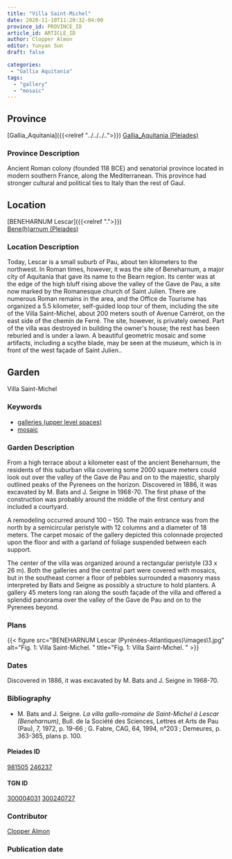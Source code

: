 ```yaml
---
title: "Villa Saint-Michel"
date: 2020-11-10T11:20:32-04:00
province_id: PROVINCE_ID
article_id: ARTICLE_ID
author: Clopper Almon
editor: Yunyan Sun
draft: false

categories:
 - "Gallia Aquitania"
tags:
  - "gallery"
  - "mosaic"
---
```


## Province

[Gallia_Aquitania]({{<relref "../../../..">}})
[Gallia_Aquitania (Pleiades)](https://pleiades.stoa.org/places/981505)


### Province Description

Ancient Roman colony (founded 118 BCE) and senatorial province located in modern southern France, along the Mediterranean. This province had stronger cultural and political ties to Italy than the rest of Gaul.


## Location

[BENEHARNUM Lescar]({{<relref ".">}}) \
[Bene(h)arnum (Pleiades)](https://pleiades.stoa.org/places/246237)

### Location Description

Today, Lescar is a small suburb of Pau, about ten kilometers to the northwest.  In Roman times, however, it was the site of Beneharnum, a major city of Aquitania that gave its name to the Bearn region.  Its center was at the edge of the high bluff rising above the valley of the Gave de Pau, a site now marked by the Romanesque church of Saint Julien.  There are numerous Roman remains in the area, and the Office de Tourisme has organized a 5.5 kilometer, self-guided loop tour of them, including the site of the Villa Saint-Michel, about 200 meters south of Avenue Carrérot, on the east side of the chemin de Ferré.  The site, however, is privately owned.  Part of the villa was destroyed in building the owner's house; the rest has been reburied and is under a lawn.  A beautiful geometric mosaic and some artifacts, including a scythe blade, may be seen at the museum, which is in front of the west façade of Saint Julien..




## Garden

Villa Saint-Michel

### Keywords


- [galleries (upper level spaces)](http://vocab.getty.edu/page/aat/300004031)
- [mosaic](http://vocab.getty.edu/page/aat/300240727)

### Garden Description

From a high terrace about a kilometer east of the ancient Beneharnum, the residents of this suburban villa covering some 2000 square meters could look out over the valley of the Gave de Pau and on to the majestic, sharply outlined peaks of the Pyrenees on the horizon.  Discovered in 1886, it was excavated  by M. Bats and J. Seigne in 1968-70.  The first phase of the construction was probably around the middle of the first century and included a courtyard.

A remodeling occurred around 100 – 150.  The main entrance was from the north by a semicircular peristyle with 12 columns and a diameter of 18 meters.  The carpet mosaic of the gallery depicted this colonnade projected upon the floor and with a garland of foliage suspended between each support.

The center of the villa was organized around a rectangular peristyle (33 x 26 m).  Both the galleries and the central part were covered with mosaics, but in the southeast corner a floor of pebbles surrounded a masonry mass interpreted by Bats and Seigne as possibly a structure to hold planters.  A gallery 45 meters long ran along the south façade of the villa and offered a splendid panorama over the valley of the Gave de Pau and on to the Pyrenees beyond.





<!--
### Maps

<!--
{{< figure src="IMG_URL" alt="ALT_TEXT" title="CAPTION" >}}
-->


### Plans
{{< figure src="BENEHARNUM Lescar (Pyrénées-Atlantiques)\images\1.jpg" alt="Fig. 1: Villa Saint-Michel. " title="Fig. 1: Villa Saint-Michel. " >}}



<!--
### Images

{{< figure src="../images/Latimer_fig_15_or_10.1b.jpg" alt="Fig. 2: Reconstruction of the house and garden. Courtesy of K. Branigan." title="Fig. 2: Reconstruction of the house and garden. Courtesy of K. Branigan." >}}
-->
### Dates
 Discovered in 1886, it was excavated  by M. Bats and J. Seigne in 1968-70.

### Bibliography

*  M. Bats and  J. Seigne. *La villa gallo-romaine de Saint-Michel à Lescar (Beneharnum)*, Bull. de la Société des Sciences, Lettres et Arts de Pau (Pau), 7, 1972, p. 19-66 ; G. Fabre, CAG, 64, 1994, n°203 ; Demeures, p. 363-365, plans p. 100.




<!--#### Periodo ID-->

<!-- [PERIODO_ID](https://pleiades.stoa.org/places/PLEIADES_ID) -->

#### Pleiades ID

[981505](https://pleiades.stoa.org/places/981505)
[246237](https://pleiades.stoa.org/places/246237)

#### TGN ID

[300004031](http://vocab.getty.edu/page/aat/300004031)
[300240727](http://vocab.getty.edu/page/aat/300240727)

### Contributor

[Clopper Almon](https://globalmaryland.umd.edu/content/clopper-almon)

### Publication date


<!--### Related articles-->

<!-- Links to other related articles. Leave blank for now -->
